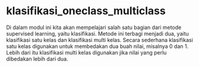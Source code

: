 # klasifikasi_oneclass_multiclass
Di dalam modul ini kita akan mempelajari salah satu bagian dari metode supervised learning, yaitu klasifikasi. Metode ini terbagi menjadi dua, yaitu klasifikasi satu kelas dan klasifikasi multi kelas. Secara sederhana klasifikasi satu kelas digunakan untuk membedakan dua buah nilai, misalnya 0 dan 1. Lebih dari itu klasifikasi multi kelas digunakan jika nilai yang perlu dibedakan lebih dari dua.
